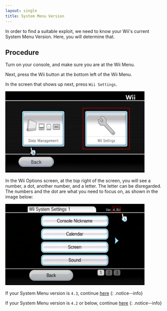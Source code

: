 ```yaml
---
layout: single
title: System Menu Version
---
```


In order to find a suitable exploit, we need to know your Wii's current System Menu Version. Here, you will determine that.

## Procedure

Turn on your console, and make sure you are at the Wii Menu.

Next, press the Wii button at the bottom left of the Wii Menu.

In the screen that shows up next, press ``Wii Settings``.

<img src="/images/wiioptionssettings.png" alt="Wii" style="width:440px;height:256px;"/>

In the Wii Options screen, at the top right of the screen, you will see a number, a dot, another number, and a letter. The letter can be disregarded. The numbers and the dot are what you need to focus on, as shown in the image below:

<img src="/images/systemmenuversion.png" alt="Wii" style="width:440px;height:256px;"/>

If your System Menu version is ``4.3``, continue [here](/sdcardselection)
{: .notice--info}

If your System Menu version is ``4.2`` or below, continue [here](/wiiupdate)
{: .notice--info}
